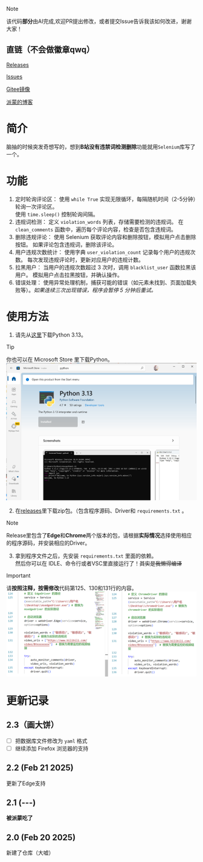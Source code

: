 >[!NOTE]
>该代码**部分**由AI完成,欢迎PR提出修改，或者提交Issue告诉我该如何改进，谢谢大家！

## 直链（不会做徽章qwq）
[Releases](https://github.com/paimonanimation/releases)

[Issues](https://github.com/PaimonAnimation/bilibili-comment-manage/issues)

[Gitee镜像](https://gitee.com/paimonanimation/bilibili-comment-manage)

[派蒙的博客](https://paimonmeow.cn)

# 简介
脑抽的时候突发奇想写的，想到**B站没有违禁词检测删除**功能就用`Selenium`库写了一个。

# 功能
1. 定时轮询评论区：
使用 `while True` 实现无限循环，每隔随机时间（2-5分钟）轮询一次评论区。<br>
使用 ``` time.sleep() ``` 控制轮询间隔。
2. 违规词检测：
定义 ```violation_words``` 列表，存储需要检测的违规词。
在 ```clean_comments``` 函数中，遍历每个评论内容，检查是否包含违规词。
3. 删除违规评论：
使用 Selenium 获取评论内容和删除按钮，模拟用户点击删除按钮。
如果评论包含违规词，删除该评论。
4. 用户违规次数统计：
使用字典 ```user_violation_count``` 记录每个用户的违规次数。
每次发现违规评论时，更新对应用户的违规计数。
5. 拉黑用户：
当用户的违规次数超过 3 次时，调用 ```blacklist_user``` 函数拉黑该用户。
模拟用户点击拉黑按钮，并确认操作。
6. 错误处理：
使用异常处理机制，捕获可能的错误（如元素未找到、页面加载失败等）。*如果连续三次出现错误，程序会暂停 5 分钟后重试。*

# 使用方法
1. 请先从[这里](https://www.python.org/ftp/python/3.13.2/python-3.13.2-amd64.exe)下载Python 3.13。
>[!TIP]
>你也可以在 Microsoft Store 里下载Python。
>![Microsoft Store截图](https://github.com/PaimonAnimation/bilibili-comment-manage/blob/main/pictures/1.png)
2. 在[releases](https://github.com/PaimonAnimation/bilibili-comment-manage/releases/)里下载zip包。（包含程序源码、Driver和 `requirements.txt` 。
>[!NOTE]
>Release里包含了**Edge**和**Chrome**两个版本的包，请根据**实际情况**选择使用相应的程序源码，并安装相应的Driver。
3. 拿到程序文件之后，先安装 `requirements.txt` 里面的依赖。<br>然后你可以在 IDLE、命令行或者VSC里直接运行了！~~其实是我懒得编译~~
>[!IMPORTANT]
>请**按照注释，按需修改**代码第125、130和131行的内容。
>![截图](https://github.com/PaimonAnimation/bilibili-comment-manage/blob/main/pictures/2.png)

# 更新记录

## 2.3（画大饼）
- [ ] 把数据库文件修改为 `yaml` 格式
- [ ] 继续添加 Firefox 浏览器的支持

## 2.2 (Feb 21 2025)
更新了Edge支持

## 2.1 (---)
**被派蒙吃了**

## 2.0 (Feb 20 2025)
新建了仓库（大嘘）